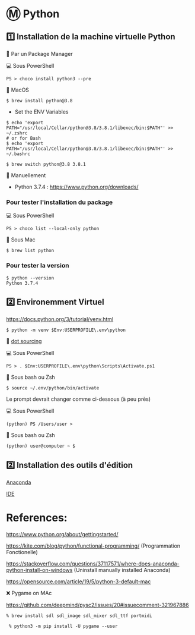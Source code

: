 # :m: Python

## :one: Installation de la machine virtuelle Python

:pushpin: Par un Package Manager

:computer: Sous PowerShell

```
PS > choco install python3 --pre
```

:apple: MacOS 

```
$ brew install python@3.8
```

* Set the ENV Variables

```
$ echo 'export PATH="/usr/local/Cellar/python@3.8/3.8.1/libexec/bin:$PATH"' >> ~/.zshrc
# or for Bash
$ echo 'export PATH="/usr/local/Cellar/python@3.8/3.8.1/libexec/bin:$PATH"' >> ~/.bashrc
```

```
$ brew switch python@3.8 3.8.1
```

:pushpin: Manuellement

* Python 3.7.4 :  https://www.python.org/downloads/

### Pour tester l'installation du package

:computer: Sous PowerShell

```
PS > choco list --local-only python
```

:apple: Sous Mac


```
$ brew list python
```

### Pour tester la version

```
$ python --version
Python 3.7.4
```

## :two: Environemment Virtuel

https://docs.python.org/3/tutorial/venv.html

```
$ python -m venv $Env:USERPROFILE\.env\python 
```

:round_pushpin: [dot sourcing](https://docs.microsoft.com/en-us/powershell/module/microsoft.powershell.core/about/about_scripts?view=powershell-7#script-scope-and-dot-sourcing)

:computer: Sous PowerShell

```
PS > . $Env:USERPROFILE\.env\python\Scripts\Activate.ps1
```

:apple: Sous bash ou Zsh

```
$ source ~/.env/python/bin/activate
```

Le prompt devrait changer comme ci-dessous (à peu près)

:computer: Sous PowerShell

```
(python) PS /Users/user >
```

:apple: Sous bash ou Zsh


```
(python) user@computer ~ $ 
```

## :two: Installation des outils d'édition

[Anaconda](Anaconda.md)

[IDE](IDE.md)



# References:

https://www.python.org/about/gettingstarted/

https://kite.com/blog/python/functional-programming/ (Programmation Fonctionelle)

https://stackoverflow.com/questions/37117571/where-does-anaconda-python-install-on-windows (Uninstall manually installed Anaconda)

https://opensource.com/article/19/5/python-3-default-mac

:x: Pygame on MAc

https://github.com/deepmind/pysc2/issues/20#issuecomment-321967886


```
% brew install sdl sdl_image sdl_mixer sdl_ttf portmidi
```

```
 % python3 -m pip install -U pygame --user  
```
